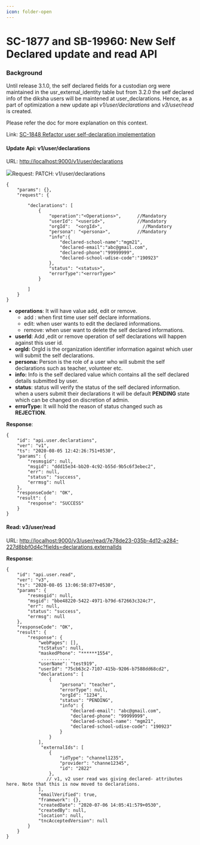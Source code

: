 ```yaml
---
icon: folder-open
---
```


# SC-1877 and SB-19960: New Self Declared update and read API

### Background <a href="#sc-1877andsb-19960-newselfdeclaredupdateandreadapi-background" id="sc-1877andsb-19960-newselfdeclaredupdateandreadapi-background"></a>

Until release 3.1.0, the self declared fields for a custodian org were maintained in the usr\_external\_identity table but from 3.2.0 the self declared info of the diksha users will be maintened at user\_declarations. Hence, as a part of optimization a new update api _v1/user/declarations_ and _v3/user/read_ is created.

Please refer the doc for more explanation on this context.

Link: [SC-1848 Refactor user self-declaration implementation](https://project-sunbird.atlassian.net/wiki/spaces/UM/pages/1588854830/SC-1848+and+SC-+1942+Refactor+user+self-declaration+implementation)

#### Update Api: v1/user/declarations <a href="#sc-1877andsb-19960-newselfdeclaredupdateandreadapi-updateapi-v1-user-declarations" id="sc-1877andsb-19960-newselfdeclaredupdateandreadapi-updateapi-v1-user-declarations"></a>

URL: [http://localhost:9000/v1/user/declarations](http://localhost:9000/v1/user/declarations)

![](../../../../../../.gitbook/assets/grey\_arrow\_down.png)Request: PATCH: v1/user/declarations

```
{
    "params": {},
    "request": {     
       
        "declarations": [
            {
                "operation":"<Operations>",      //Mandatory
                "userId": "<userid>",            //Mandatory
                "orgId":  "<orgId>",               //Mandatory
                "persona": "<persona>",          //Mandatory
                "info":{
                    "declared-school-name":"mgm21",
                    "declared-email":"abc@gmail.com",
                    "declared-phone":"99999999",
                    "declared-school-udise-code":"190923"
                },
                "status": "<status>",
                "errorType":"<errorType>"
            }
           
        ]
    }
}
```

* **operations**: It will have value add, edit or remove.
  * add : when first time user self declare informations.
  * edit: when user wants to edit the declared informations.
  * remove: when user want to delete the self declared informations.
* **userId**: Add ,edit or remove operation of self declarations will happen against this user id.
* **orgId:** OrgId is the organization identifier information against which user will submit the self declarations.
* **persona:** Person is the role of a user who will submit the self declarations such as teacher, volunteer etc.
* **info:** Info is the self declared value which contains all the self declared details submitted by user.
* **status**: status will verify the status of the self declared information. when a users submit their declarations it will be default **PENDING** state which can be changed on discretion of admin.
* **errorType:** It will hold the reason of status changed such as **REJECTION**.

**Response**:

```
{
    "id": "api.user.declarations",
    "ver": "v1",
    "ts": "2020-08-05 12:42:26:751+0530",
    "params": {
        "resmsgid": null,
        "msgid": "ddd15e34-bb20-4c92-b55d-9b5c6f3ebec2",
        "err": null,
        "status": "success",
        "errmsg": null
    },
    "responseCode": "OK",
    "result": {
        "response": "SUCCESS"
    }
}
```

#### Read: v3/user/read <a href="#sc-1877andsb-19960-newselfdeclaredupdateandreadapi-read-v3-user-read" id="sc-1877andsb-19960-newselfdeclaredupdateandreadapi-read-v3-user-read"></a>

URL: [http://localhost:9000/v3/user/read/7e78de23-035b-4d12-a284-227d8bbf0d4c?fields=declarations,externalIds](http://localhost:9000/v3/user/read/7e78de23-035b-4d12-a284-227d8bbf0d4c?fields=declarations,externalIds)

**Response**:

```
{
    "id": "api.user.read",
    "ver": "v3",
    "ts": "2020-08-05 13:06:58:877+0530",
    "params": {
        "resmsgid": null,
        "msgid": "bbe48220-5422-4971-b79d-672663c324c7",
        "err": null,
        "status": "success",
        "errmsg": null
    },
    "responseCode": "OK",
    "result": {
        "response": {
            "webPages": [],
            "tcStatus": null,
            "maskedPhone": "******1554",
             ...........
            "userName": "test919",
            "userId": "75cb63c2-7107-415b-9206-b7588dd68cd2",
            "declarations": [
                {
                    "persona": "teacher",
                    "errorType": null,
                    "orgId": "1234",
                    "status": "PENDING",
                    "info": {
                        "declared-email": "abc@gmail.com",
                        "declared-phone": "99999999",
                        "declared-school-name": "mgm21",
                        "declared-school-udise-code": "190923"
                    }
                }
            ],
             "externalIds": [
                {
                    "idType": "channel1235",
                    "provider": "channe12345",
                    "id": "2822"
                },
               // v1, v2 user read was giving declared- attributes here. Note that this is now moved to declarations.
            ],
            "emailVerified": true,
            "framework": {},
            "createdDate": "2020-07-06 14:05:41:579+0530",
            "createdBy": null,
            "location": null,
            "tncAcceptedVersion": null
        }
    }
}
```
